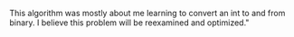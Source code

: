 This algorithm was mostly about me learning to convert an int to and from binary.  I believe this problem will be reexamined and optimized."
